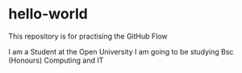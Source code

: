# hello-world
This repository is for practising the GitHub Flow

I am a Student at the Open University
I am going to be studying Bsc (Honours) Computing and IT
